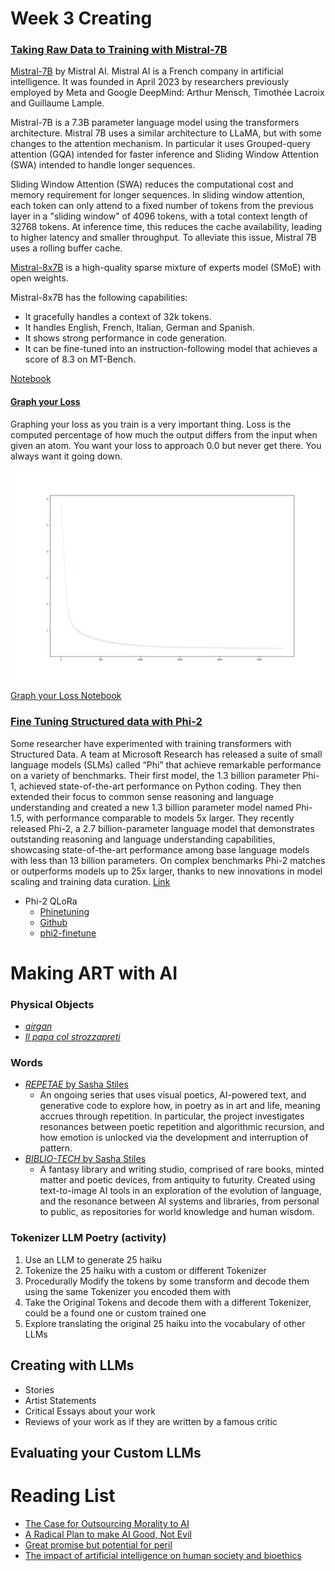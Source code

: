 # Week 3 Creating

### [Taking Raw Data to Training with Mistral-7B](./notebooks/3_Finetuning_Mistral-7B.ipynb)

[Mistral-7B](https://huggingface.co/mistralai/Mistral-7B-v0.1) by Mistral AI.  Mistral AI is a French company in artificial intelligence. It was founded in April 2023 by researchers previously employed by Meta and Google DeepMind: Arthur Mensch, Timothée Lacroix and Guillaume Lample.

Mistral-7B is a 7.3B parameter language model using the transformers architecture. Mistral 7B uses a similar architecture to LLaMA, but with some changes to the attention mechanism. In particular it uses Grouped-query attention (GQA) intended for faster inference and Sliding Window Attention (SWA) intended to handle longer sequences.

Sliding Window Attention (SWA) reduces the computational cost and memory requirement for longer sequences. In sliding window attention, each token can only attend to a fixed number of tokens from the previous layer in a "sliding window" of 4096 tokens, with a total context length of 32768 tokens. At inference time, this reduces the cache availability, leading to higher latency and smaller throughput. To alleviate this issue, Mistral 7B uses a rolling buffer cache.


[Mistral-8x7B](https://huggingface.co/mistralai/Mixtral-8x7B-v0.1) is a high-quality sparse mixture of experts model (SMoE) with open weights.  

Mistral-8x7B has the following capabilities:
- It gracefully handles a context of 32k tokens.
- It handles English, French, Italian, German and Spanish.
- It shows strong performance in code generation.
- It can be fine-tuned into an instruction-following model that achieves a score of 8.3 on MT-Bench.

[Notebook](./notebooks/3_Finetuning_Mistral-7B.ipynb)

#### [Graph your Loss](./notebooks/loss.ipynb) 

Graphing your loss as you train is a very important thing.  Loss is the computed percentage of how much the output differs from the input when given an atom. You want your loss to approach 0.0 but never get there.  You always want it going down.  

![Graph your Loss](./images/loss.jpg) 

[Graph your Loss Notebook](./notebooks/loss.ipynb)

### [Fine Tuning Structured data with Phi-2](./notebooks/3_Finetuning_Mistral-7B.ipynb)

Some researcher have experimented with training transformers with Structured Data. A team at Microsoft Research has released a suite of small language models (SLMs) called “Phi” that achieve remarkable performance on a variety of benchmarks. Their first model, the 1.3 billion parameter Phi-1, achieved state-of-the-art performance on Python coding.  They then extended their focus to common sense reasoning and language understanding and created a new 1.3 billion parameter model named Phi-1.5, with performance comparable to models 5x larger. They recently released Phi-2, a 2.7 billion-parameter language model that demonstrates outstanding reasoning and language understanding capabilities, showcasing state-of-the-art performance among base language models with less than 13 billion parameters. On complex benchmarks Phi-2 matches or outperforms models up to 25x larger, thanks to new innovations in model scaling and training data curation. [Link](https://www.microsoft.com/en-us/research/blog/phi-2-the-surprising-power-of-small-language-models/)

  - Phi-2 QLoRa
    - [Phinetuning](https://medium.com/@geronimo7/phinetuning-2-0-28a2be6de110)
    - [Github](https://github.com/geronimi73/phi2-finetune/tree/main)
    - [phi2-finetune](./notebooks/phi2-finetune/README.md)


# Making ART with AI

### Physical Objects
- [_airgan_](http://aire-gan.com)
- [_Il papa col strozzapreti_](https://docs.google.com/presentation/d/1F8Znplt-WaNAtGPl_7e7EIc0Jtl5BqntVIhThdWrxPs/edit?usp=sharing) 

### Words
- [_REPETAE_ by Sasha Stiles](https://objkt.com/collections/KT1WGNjQmFft4GZK5UHy58nkFxecXjfEdqqr)
  - An ongoing series that uses visual poetics, AI-powered text, and generative code to explore how, in poetry as in art and life, meaning accrues through repetition. In particular, the project investigates resonances between poetic repetition and algorithmic recursion, and how emotion is unlocked via the development and interruption of pattern.
- [_BIBLIO-TECH_ by Sasha Stiles](https://objkt.com/collections/KT1AYpXcS8k9y3CbEpo3cukptgsR6sdyDRj2)
  - A fantasy library and writing studio, comprised of rare books, minted matter and poetic devices, from antiquity to futurity. Created using text-to-image AI tools in an exploration of the evolution of language, and the resonance between AI systems and libraries, from personal to public, as repositories for world knowledge and human wisdom.
  
### Tokenizer LLM Poetry (activity)
1) Use an LLM to generate 25 haiku
2) Tokenize the 25 haiku with a custom or different Tokenizer 
3) Procedurally Modify the tokens by some transform and decode them using the same Tokenizer you encoded them with
4) Take the Original Tokens and decode them with a different Tokenizer, could be a found one or custom trained one
5) Explore translating the original 25 haiku into the vocabulary of other LLMs

## Creating with LLMs
- Stories
- Artist Statements
- Critical Essays about your work
- Reviews of your work as if they are written by a famous critic 

## Evaluating your Custom LLMs

  
# Reading List
- [The Case for Outsourcing Morality to AI](./readings/philosophy-artificial-intelligence-responsibility-gap.pdf)
- [A Radical Plan to make AI Good, Not Evil](./readings/anthropic-ai-chatbots-ethics.pdf)
- [Great promise but potential for peril](./readings/ethical-concerns-mount-as-ai-takes-bigger-decision-making-role.pdf)
- [The impact of artificial intelligence on human society and bioethics](./readings/TCMJ-32-339.pdf)